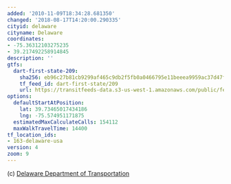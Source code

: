 ```yaml
---
added: '2010-11-09T18:34:28.681350'
changed: '2018-08-17T14:20:00.290335'
cityid: delaware
cityname: Delaware
coordinates:
- -75.36312103275235
- 39.217492258914845
description: ''
gtfs:
  dart-first-state-209:
    sha256: eb96c27b81cb9299af465c9db2f5fb0a0466795e11beeea9959ac37d47ffa510
    tf_feed_id: dart-first-state/209
    url: https://transitfeeds-data.s3-us-west-1.amazonaws.com/public/feeds/dart-first-state/209/20180630/gtfs.zip
options:
  defaultStartAtPosition:
    lat: 39.73465017434186
    lng: -75.574951171875
  estimatedMaxCalculateCalls: 154112
  maxWalkTravelTime: 14400
tf_location_ids:
- 163-delaware-usa
version: 4
zoom: 9
---
```


(c) [Delaware Department of Transportation](http://www.dartfirststate.com/)
